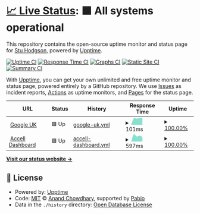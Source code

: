 # [📈 Live Status](https://status.contourseven.co.uk): <!--live status--> **🟩 All systems operational**

This repository contains the open-source uptime monitor and status page for [Stu Hodgson](https://status.contourseven.co.uk), powered by [Upptime](https://github.com/upptime/upptime).

[![Uptime CI](https://github.com/stuphodgson/upptime-accell/workflows/Uptime%20CI/badge.svg)](https://github.com/stuphodgson/upptime-accell/actions?query=workflow%3A%22Uptime+CI%22)
[![Response Time CI](https://github.com/stuphodgson/upptime-accell/workflows/Response%20Time%20CI/badge.svg)](https://github.com/stuphodgson/upptime-accell/actions?query=workflow%3A%22Response+Time+CI%22)
[![Graphs CI](https://github.com/stuphodgson/upptime-accell/workflows/Graphs%20CI/badge.svg)](https://github.com/stuphodgson/upptime-accell/actions?query=workflow%3A%22Graphs+CI%22)
[![Static Site CI](https://github.com/stuphodgson/upptime-accell/workflows/Static%20Site%20CI/badge.svg)](https://github.com/stuphodgson/upptime-accell/actions?query=workflow%3A%22Static+Site+CI%22)
[![Summary CI](https://github.com/stuphodgson/upptime-accell/workflows/Summary%20CI/badge.svg)](https://github.com/stuphodgson/upptime-accell/actions?query=workflow%3A%22Summary+CI%22)

With [Upptime](https://upptime.js.org), you can get your own unlimited and free uptime monitor and status page, powered entirely by a GitHub repository. We use [Issues](https://github.com/stuphodgson/upptime-accell/issues) as incident reports, [Actions](https://github.com/stuphodgson/upptime-accell/actions) as uptime monitors, and [Pages](https://status.contourseven.co.uk) for the status page.

<!--start: status pages-->
<!-- This summary is generated by Upptime (https://github.com/upptime/upptime) -->
<!-- Do not edit this manually, your changes will be overwritten -->
<!-- prettier-ignore -->
| URL | Status | History | Response Time | Uptime |
| --- | ------ | ------- | ------------- | ------ |
| <img alt="" src="https://icons.duckduckgo.com/ip3/www.google.co.uk.ico" height="13"> [Google UK](https://www.google.co.uk) | 🟩 Up | [google-uk.yml](https://github.com/stuphodgson/upptime-accell/commits/HEAD/history/google-uk.yml) | <details><summary><img alt="Response time graph" src="./graphs/google-uk/response-time-week.png" height="20"> 101ms</summary><br><a href="https://status.contourseven.co.uk/history/google-uk"><img alt="Response time 101" src="https://img.shields.io/endpoint?url=https%3A%2F%2Fraw.githubusercontent.com%2Fstuphodgson%2Fupptime-accell%2FHEAD%2Fapi%2Fgoogle-uk%2Fresponse-time.json"></a><br><a href="https://status.contourseven.co.uk/history/google-uk"><img alt="24-hour response time 86" src="https://img.shields.io/endpoint?url=https%3A%2F%2Fraw.githubusercontent.com%2Fstuphodgson%2Fupptime-accell%2FHEAD%2Fapi%2Fgoogle-uk%2Fresponse-time-day.json"></a><br><a href="https://status.contourseven.co.uk/history/google-uk"><img alt="7-day response time 101" src="https://img.shields.io/endpoint?url=https%3A%2F%2Fraw.githubusercontent.com%2Fstuphodgson%2Fupptime-accell%2FHEAD%2Fapi%2Fgoogle-uk%2Fresponse-time-week.json"></a><br><a href="https://status.contourseven.co.uk/history/google-uk"><img alt="30-day response time 101" src="https://img.shields.io/endpoint?url=https%3A%2F%2Fraw.githubusercontent.com%2Fstuphodgson%2Fupptime-accell%2FHEAD%2Fapi%2Fgoogle-uk%2Fresponse-time-month.json"></a><br><a href="https://status.contourseven.co.uk/history/google-uk"><img alt="1-year response time 101" src="https://img.shields.io/endpoint?url=https%3A%2F%2Fraw.githubusercontent.com%2Fstuphodgson%2Fupptime-accell%2FHEAD%2Fapi%2Fgoogle-uk%2Fresponse-time-year.json"></a></details> | <details><summary><a href="https://status.contourseven.co.uk/history/google-uk">100.00%</a></summary><a href="https://status.contourseven.co.uk/history/google-uk"><img alt="All-time uptime 100.00%" src="https://img.shields.io/endpoint?url=https%3A%2F%2Fraw.githubusercontent.com%2Fstuphodgson%2Fupptime-accell%2FHEAD%2Fapi%2Fgoogle-uk%2Fuptime.json"></a><br><a href="https://status.contourseven.co.uk/history/google-uk"><img alt="24-hour uptime 100.00%" src="https://img.shields.io/endpoint?url=https%3A%2F%2Fraw.githubusercontent.com%2Fstuphodgson%2Fupptime-accell%2FHEAD%2Fapi%2Fgoogle-uk%2Fuptime-day.json"></a><br><a href="https://status.contourseven.co.uk/history/google-uk"><img alt="7-day uptime 100.00%" src="https://img.shields.io/endpoint?url=https%3A%2F%2Fraw.githubusercontent.com%2Fstuphodgson%2Fupptime-accell%2FHEAD%2Fapi%2Fgoogle-uk%2Fuptime-week.json"></a><br><a href="https://status.contourseven.co.uk/history/google-uk"><img alt="30-day uptime 100.00%" src="https://img.shields.io/endpoint?url=https%3A%2F%2Fraw.githubusercontent.com%2Fstuphodgson%2Fupptime-accell%2FHEAD%2Fapi%2Fgoogle-uk%2Fuptime-month.json"></a><br><a href="https://status.contourseven.co.uk/history/google-uk"><img alt="1-year uptime 100.00%" src="https://img.shields.io/endpoint?url=https%3A%2F%2Fraw.githubusercontent.com%2Fstuphodgson%2Fupptime-accell%2FHEAD%2Fapi%2Fgoogle-uk%2Fuptime-year.json"></a></details>
| <img alt="" src="https://icons.duckduckgo.com/ip3/dashboard.accelldigital.co.uk.ico" height="13"> [Accell Dashboard](https://dashboard.accelldigital.co.uk/) | 🟩 Up | [accell-dashboard.yml](https://github.com/stuphodgson/upptime-accell/commits/HEAD/history/accell-dashboard.yml) | <details><summary><img alt="Response time graph" src="./graphs/accell-dashboard/response-time-week.png" height="20"> 597ms</summary><br><a href="https://status.contourseven.co.uk/history/accell-dashboard"><img alt="Response time 597" src="https://img.shields.io/endpoint?url=https%3A%2F%2Fraw.githubusercontent.com%2Fstuphodgson%2Fupptime-accell%2FHEAD%2Fapi%2Faccell-dashboard%2Fresponse-time.json"></a><br><a href="https://status.contourseven.co.uk/history/accell-dashboard"><img alt="24-hour response time 542" src="https://img.shields.io/endpoint?url=https%3A%2F%2Fraw.githubusercontent.com%2Fstuphodgson%2Fupptime-accell%2FHEAD%2Fapi%2Faccell-dashboard%2Fresponse-time-day.json"></a><br><a href="https://status.contourseven.co.uk/history/accell-dashboard"><img alt="7-day response time 597" src="https://img.shields.io/endpoint?url=https%3A%2F%2Fraw.githubusercontent.com%2Fstuphodgson%2Fupptime-accell%2FHEAD%2Fapi%2Faccell-dashboard%2Fresponse-time-week.json"></a><br><a href="https://status.contourseven.co.uk/history/accell-dashboard"><img alt="30-day response time 597" src="https://img.shields.io/endpoint?url=https%3A%2F%2Fraw.githubusercontent.com%2Fstuphodgson%2Fupptime-accell%2FHEAD%2Fapi%2Faccell-dashboard%2Fresponse-time-month.json"></a><br><a href="https://status.contourseven.co.uk/history/accell-dashboard"><img alt="1-year response time 597" src="https://img.shields.io/endpoint?url=https%3A%2F%2Fraw.githubusercontent.com%2Fstuphodgson%2Fupptime-accell%2FHEAD%2Fapi%2Faccell-dashboard%2Fresponse-time-year.json"></a></details> | <details><summary><a href="https://status.contourseven.co.uk/history/accell-dashboard">100.00%</a></summary><a href="https://status.contourseven.co.uk/history/accell-dashboard"><img alt="All-time uptime 100.00%" src="https://img.shields.io/endpoint?url=https%3A%2F%2Fraw.githubusercontent.com%2Fstuphodgson%2Fupptime-accell%2FHEAD%2Fapi%2Faccell-dashboard%2Fuptime.json"></a><br><a href="https://status.contourseven.co.uk/history/accell-dashboard"><img alt="24-hour uptime 100.00%" src="https://img.shields.io/endpoint?url=https%3A%2F%2Fraw.githubusercontent.com%2Fstuphodgson%2Fupptime-accell%2FHEAD%2Fapi%2Faccell-dashboard%2Fuptime-day.json"></a><br><a href="https://status.contourseven.co.uk/history/accell-dashboard"><img alt="7-day uptime 100.00%" src="https://img.shields.io/endpoint?url=https%3A%2F%2Fraw.githubusercontent.com%2Fstuphodgson%2Fupptime-accell%2FHEAD%2Fapi%2Faccell-dashboard%2Fuptime-week.json"></a><br><a href="https://status.contourseven.co.uk/history/accell-dashboard"><img alt="30-day uptime 100.00%" src="https://img.shields.io/endpoint?url=https%3A%2F%2Fraw.githubusercontent.com%2Fstuphodgson%2Fupptime-accell%2FHEAD%2Fapi%2Faccell-dashboard%2Fuptime-month.json"></a><br><a href="https://status.contourseven.co.uk/history/accell-dashboard"><img alt="1-year uptime 100.00%" src="https://img.shields.io/endpoint?url=https%3A%2F%2Fraw.githubusercontent.com%2Fstuphodgson%2Fupptime-accell%2FHEAD%2Fapi%2Faccell-dashboard%2Fuptime-year.json"></a></details>

<!--end: status pages-->

[**Visit our status website →**](https://status.contourseven.co.uk)

## 📄 License

- Powered by: [Upptime](https://github.com/upptime/upptime)
- Code: [MIT](./LICENSE) © [Anand Chowdhary](https://anandchowdhary.com), supported by [Pabio](https://pabio.com)
- Data in the `./history` directory: [Open Database License](https://opendatacommons.org/licenses/odbl/1-0/)
